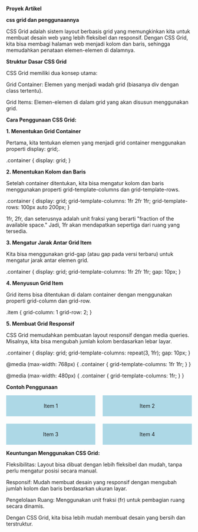 **Proyek Artikel**

**css grid dan penggunaannya**

CSS Grid adalah sistem layout berbasis grid yang memungkinkan kita untuk membuat desain web yang lebih fleksibel dan responsif. Dengan CSS Grid, kita bisa membagi halaman web menjadi kolom dan baris, sehingga memudahkan penataan elemen-elemen di dalamnya.

**Struktur Dasar CSS Grid**

CSS Grid memiliki dua konsep utama:

Grid Container: Elemen yang menjadi wadah grid (biasanya div dengan class tertentu).

Grid Items: Elemen-elemen di dalam grid yang akan disusun menggunakan grid.

**Cara Penggunaan CSS Grid:**

**1. Menentukan Grid Container**

Pertama, kita tentukan elemen yang menjadi grid container menggunakan properti display: grid;.


.container {
  display: grid;
}

**2. Menentukan Kolom dan Baris**

Setelah container ditentukan, kita bisa mengatur kolom dan baris menggunakan properti grid-template-columns dan grid-template-rows.

.container {
  display: grid;
  grid-template-columns: 1fr 2fr 1fr; 
  grid-template-rows: 100px auto 200px; 
}

1fr, 2fr, dan seterusnya adalah unit fraksi yang berarti "fraction of the available space." Jadi, 1fr akan mendapatkan sepertiga dari ruang yang tersedia.

**3. Mengatur Jarak Antar Grid Item**

Kita bisa menggunakan grid-gap (atau gap pada versi terbaru) untuk mengatur jarak antar elemen grid.


.container {
  display: grid;
  grid-template-columns: 1fr 2fr 1fr;
  gap: 10px;
}

**4. Menyusun Grid Item**

Grid items bisa ditentukan di dalam container dengan menggunakan properti grid-column dan grid-row.


.item {
  grid-column: 1
  grid-row: 2;
}

**5. Membuat Grid Responsif**

CSS Grid memudahkan pembuatan layout responsif dengan media queries. Misalnya, kita bisa mengubah jumlah kolom berdasarkan lebar layar.

.container {
  display: grid;
  grid-template-columns: repeat(3, 1fr); 
  gap: 10px;
}

@media (max-width: 768px) {
  .container {
    grid-template-columns: 1fr 1fr; 
  }
}

@media (max-width: 480px) {
  .container {
    grid-template-columns: 1fr; 
  }
}

**Contoh Penggunaan**

<div class="container">
  <div class="item">Item 1</div>
  <div class="item">Item 2</div>
  <div class="item">Item 3</div>
  <div class="item">Item 4</div>
</div>

<style>
  .container {
    display: grid;
    grid-template-columns: repeat(2, 1fr); 
    gap: 20px;
  }
  .item {
    background: lightblue;
    padding: 20px;
    text-align: center;
  }
</style>

**Keuntungan Menggunakan CSS Grid:**

Fleksibilitas: Layout bisa dibuat dengan lebih fleksibel dan mudah, tanpa perlu mengatur posisi secara manual.

Responsif: Mudah membuat desain yang responsif dengan mengubah jumlah kolom dan baris berdasarkan ukuran layar.

Pengelolaan Ruang: Menggunakan unit fraksi (fr) untuk pembagian ruang secara dinamis.

Dengan CSS Grid, kita bisa lebih mudah membuat desain yang bersih dan terstruktur. 
